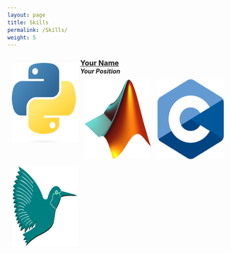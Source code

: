 ```yaml
---
layout: page
title: Skills
permalink: /Skills/
weight: 5
---
```


<div>

<img src="/assets/python.png" hspace="10" style="width:150px; height:180px; float:left; margin: 10px; margin-right: 1%; margin-bottom: 0.5em;">
<h3 style="margin-bottom:0;"> <a href="/people/your-permalink/"> Your Name </a></h3>
<h5 style="margin-top:0; margin-bottom:0;"> Your Position </h5>

<img src="/assets/matlab.png" hspace="10" style="width:150px; height:180px; float:left; margin: 10px; margin-right: 1%; margin-bottom: 0.5em;">

<img src="/assets/c.png" hspace="10" style="width:150px; height:180px; float:left; margin: 10px; margin-right: 1%; margin-bottom: 0.5em;">

<img src="/assets/latex.png" hspace="10" style="width:150px; height:180px; float:left; margin: 10px; margin-right: 1%; margin-bottom: 0.5em;">

</div>






